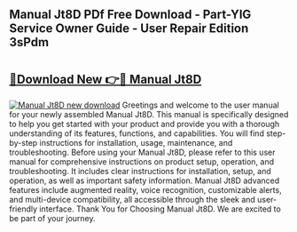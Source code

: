 ## Manual Jt8D PDf Free Download - Part-YlG Service Owner Guide - User Repair Edition 3sPdm

# <h2><a href="http://bc93143.oget.top/?id=Manual+Jt8D">🔗Download New 👉🔴 Manual Jt8D</a></h2>

[![Manual Jt8D new download](https://i.imgur.com/5g1atiW.png)](http://bc93143.oget.top/?id=Manual+Jt8D)
Greetings and welcome to the user manual for your newly assembled Manual Jt8D. This manual is specifically designed to help you get started with your product and provide you with a thorough understanding of its features, functions, and capabilities. You will find step-by-step instructions for installation, usage, maintenance, and troubleshooting. Before using your Manual Jt8D, please refer to this user manual for comprehensive instructions on product setup, operation, and troubleshooting. It includes clear instructions for installation, setup, and operation, as well as important safety information. Manual Jt8D advanced features include augmented reality, voice recognition, customizable alerts, and multi-device compatibility, all accessible through the sleek and user-friendly interface. Thank You for Choosing Manual Jt8D. We are excited to be part of your journey.

